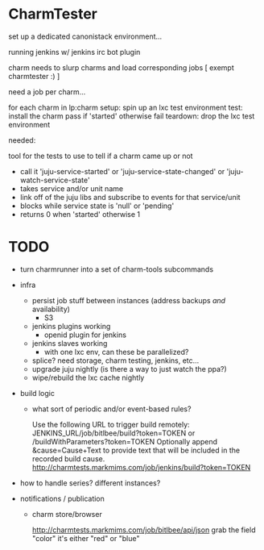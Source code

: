 
# CharmTester

set up a dedicated canonistack environment...

running jenkins
w/ jenkins irc bot plugin

charm needs to slurp charms and load corresponding jobs
[ exempt charmtester :) ]

need a job per charm...

for each charm in lp:charm
  setup:
    spin up an lxc test environment
  test:
    install the charm
    pass if 'started' otherwise fail
  teardown:
    drop the lxc test environment


needed:

tool for the tests to use to tell if a charm came up or not
  - call it 'juju-service-started' or 'juju-service-state-changed' or 'juju-watch-service-state'
  - takes service and/or unit name
  - link off of the juju libs and subscribe to events for that service/unit
  - blocks while service state is 'null' or 'pending'
  - returns 0 when 'started' otherwise 1


# TODO

- turn charmrunner into a set of charm-tools subcommands

- infra 
  - persist job stuff between instances (address backups _and_ availability)
    - S3
  - jenkins plugins working
    - openid plugin for jenkins
  - jenkins slaves working
    - with one lxc env, can these be parallelized?
  - splice?  need storage, charm testing, jenkins, etc...
  - upgrade juju nightly (is there a way to just watch the ppa?)
  - wipe/rebuild the lxc cache nightly

- build logic
  - what sort of periodic and/or event-based rules?

    Use the following URL to trigger build remotely: JENKINS_URL/job/bitlbee/build?token=TOKEN or /buildWithParameters?token=TOKEN
    Optionally append &cause=Cause+Text to provide text that will be included in the recorded build cause.
    http://charmtests.markmims.com/job/jenkins/build?token=TOKEN

- how to handle series? different instances?

- notifications / publication

  - charm store/browser

    http://charmtests.markmims.com/job/bitlbee/api/json
    grab the field "color" it's either "red" or "blue"


